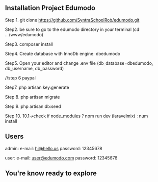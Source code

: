 Installation Project Edumodo 
--

Step 1. git clone https://github.com/SyntraSchoolRob/edumodo.git

Step2. be sure to go to the edumodo directory in your terminal (cd .../www/edumodo)

Step3. composer install

Step4. Create database with InnoDb engine: dbedumodo

Step5. Open your editor and change .env file  (db_database=dbedumodo, db_username, db_password)

//step 6 paypal

Step7. php artisan key:generate

Step 8. php artisan migrate

Step 9. php artisan db:seed

Step 10. 10.1->check if node_modules ?  npm run dev (laravelmix) : num install 

Users
--
admin: 
e-mail: hi@hello.us
password: 12345678

user:
e-mail: user@edumodo.com
password: 12345678


You're know ready to explore 
--

